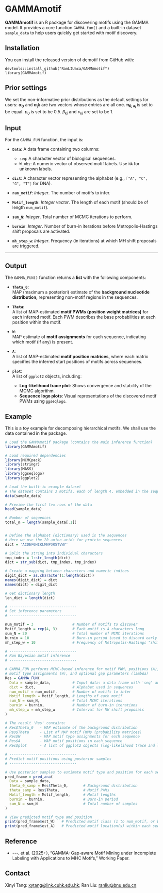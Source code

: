# GAMMAmotif
**GAMMAmotif** is an R package for discovering motifs using the GAMMA model. It provides a core function `GAMMA_fun()` and a built-in dataset `sample_data` to help users quickly get started with motif discovery.

## Installation
You can install the released version of demotif from GitHub with:
```
devtools::install_github("RanLIUaca/GAMMAmotif")
library(GAMMAmotif) 
```

## Prior settings
We set the non-informative prior distributions as the default settings for users: $\boldsymbol{\alpha_0}$ and $\boldsymbol{\alpha_jk}$ are two vectors whose entries are all one. $\boldsymbol{\pi_{0,a_i}}$ is set to be equal. $p_0$ is set to be 0.5. $\beta_{kj}$ and $\nu_{kj}$ are set to be 1.

## Input

For the `GAMMA_FUN` function, the input is:

- **`Data`**: A data frame containing two columns:
  - `seq`: A character vector of biological sequences.
  - `W_obs`: A numeric vector of observed motif labels. Use `NA` for unknown labels.

- **`dict`**: A character vector representing the alphabet (e.g., `["A", "C", "G", "T"]` for DNA).

- **`num_motif`**: *Integer*. The number of motifs to infer.

- **`Motif_length`**: *Integer vector*. The length of each motif (should be of length `num_motif`).

- **`sum_N`**: *Integer*. Total number of MCMC iterations to perform.

- **`burnin`**: *Integer*. Number of burn-in iterations before Metropolis-Hastings shift proposals are activated.

- **`mh_step_w`**: *Integer*. Frequency (in iterations) at which MH shift proposals are triggered.

---

##  Output

The `GAMMA_FUN()` function returns a **list** with the following components:

- **`Theta_0`**:  
  MAP (maximum a posteriori) estimate of the **background nucleotide distribution**, representing non-motif regions in the sequences.

- **`Theta`**:  
  A list of MAP-estimated **motif PWMs (position weight matrices)** for each inferred motif. Each PWM describes the base probabilities at each position within the motif.

- **`W`**:  
  MAP estimate of **motif assignments** for each sequence, indicating which motif (if any) is present.

- **`A`**:  
  A list of MAP-estimated **motif position matrices**, where each matrix specifies the inferred start positions of motifs across sequences.

- **`plot`**:  
  A list of `ggplot2` objects, including:
  - **Log-likelihood trace plot**: Shows convergence and stability of the MCMC algorithm.
  - **Sequence logo plots**: Visual representations of the discovered motif PWMs using `ggseqlogo`.



## Example
This is a toy example for decomposing hierarchical motifs. We shall use the data contained in the package.
``` R
# Load the GAMMAmotif package (contains the main inference function)
library(GAMMAmotif)

# Load required dependencies
library(MCMCpack)  
library(stringr)    
library(MASS)       
library(ggseqlogo)  
library(ggplot2)    

# Load the built-in example dataset
# The dataset contains 3 motifs, each of length 4, embedded in the sequences
data(sample_data)

# Preview the first few rows of the data
head(sample_data)

# Number of sequences
total_n = length(sample_data[,1])


# Define the alphabet (dictionary) used in the sequences
# Here we use the 20 amino acids for protein sequences
dict = 'ACDEFGHIKLMNPQRSTVWY'

# Split the string into individual characters
tmp_index = 1:str_length(dict)
dict = str_sub(dict, tmp_index, tmp_index)

# Create a mapping between characters and numeric indices
digit_dict = as.character(1:length(dict))
names(digit_dict) = dict
names(dict) = digit_dict

# Get dictionary length
len_dict = length(dict)

# -------------------------------
# Set inference parameters
# -------------------------------

num_motif = 3                  # Number of motifs to discover
Motif_length = rep(4, 3)       # Each motif is 4 characters long
sum_N = 20                     # Total number of MCMC iterations
burnin = 10                    # Burn-in period (used to discard early samples)
mh_step_w = 10                 # Frequency of Metropolis-Hastings "shift" proposals

# -------------------------------
# Run Bayesian motif inference
# -------------------------------

# GAMMA_FUN performs MCMC-based inference for motif PWM, positions (A),
# motif type assignments (W), and optional gap parameters (lambda)
Res = GAMMA_FUN(
  Data = sample_data,          # Input data: a data frame with 'seq' and 'W_obs'
  dict = dict,                 # Alphabet used in sequences
  num_motif = num_motif,       # Number of motifs to infer
  Motif_length = Motif_length, # Lengths of each motif
  sum_N = sum_N,               # Total MCMC iterations
  burnin = burnin,             # Number of burn-in iterations
  mh_step_w = mh_step_w        # Interval for MH shift proposals
)

# The result 'Res' contains:
# Res$Theta_0   - MAP estimate of the background distribution
# Res$Theta     - List of MAP motif PWMs (probability matrices)
# Res$W         - MAP motif type assignments for each sequence
# Res$A         - MAP motif positions in each sequence
# Res$plot      - A list of ggplot2 objects (log-likelihood trace and logo plots)

# -------------------------------
# Predict motif positions using posterior samples
# -------------------------------

# Use posterior samples to estimate motif type and position for each sequence
pred_frame = pred_ana(
  Data = sample_data,
  theta_0_samp = Res$Theta_0,       # Background distribution
  theta_samp = Res$Theta,           # Motif PWMs
  Motif_length = Motif_length,      # Motif lengths
  burnin = burnin,                  # Burn-in period
  sum_N = sum_N                     # Total number of samples
)

# View predicted motif type and position
print(pred_frame$est_W)   # Predicted motif class (1 to num_motif, or background)
print(pred_frame$est_A)   # Predicted motif location(s) within each sequence

```

## Reference
-   ---. et al. (2025+), “GAMMA: Gap-aware Motif Mining under Incomplete Labeling with Applications to MHC Motifs,” Working Paper.

## Contact
Xinyi Tang: xytang@link.cuhk.edu.hk; Ran Liu: ranliu@bnu.edu.cn
